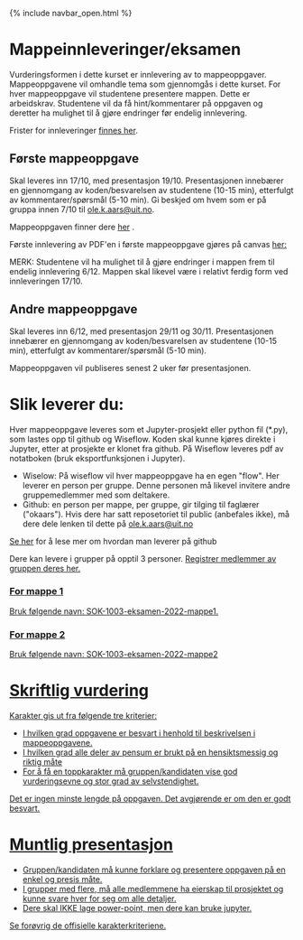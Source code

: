 {% include navbar_open.html %}

# Mappeinnleveringer/eksamen
Vurderingsformen i dette kurset er innlevering av to mappeoppgaver. Mappeoppgavene vil omhandle tema som gjennomgås i dette kurset. For hver mappeoppgave vil studentene presentere mappen. Dette er arbeidskrav. Studentene vil da få hint/kommentarer på oppgaven og deretter ha mulighet til å gjøre endringer før endelig innlevering. 

Frister for innleveringer [finnes her](https://uit-sok-1003-h22.github.io/frister.html).

## Første mappeoppgave 
Skal leveres inn 17/10, med presentasjon 19/10. Presentasjonen innebærer en gjennomgang av koden/besvarelsen av studentene (10-15 min), etterfulgt av kommentarer/spørsmål (5-10 min). Gi beskjed om hvem som er på gruppa innen 7/10 til ole.k.aars@uit.no.   

Mappeoppgaven finner dere [her](https://github.com/uit-sok-1003-h22/mappe) .

Første innlevering av PDF'en i første mappeoppgave gjøres på canvas [her:](https://uit.instructure.com/courses/26947/assignments)

MERK: Studentene vil ha mulighet til å gjøre endringer i mappen frem til endelig innlevering 6/12. Mappen skal likevel være i relativt ferdig form ved innleveringen 17/10. 

## Andre mappeoppgave 
Skal leveres inn 6/12, med presentasjon 29/11 og 30/11. Presentasjonen innebærer en gjennomgang av koden/besvarelsen av studentene (10-15 min), etterfulgt av kommentarer/spørsmål (5-10 min).   

Mappeoppgaven vil publiseres senest 2 uker før presentasjonen.


# Slik leverer du:
Hver mappeoppgave leveres som et Jupyter-prosjekt eller python fil (\*.py), som lastes opp til github og Wiseflow. Koden skal kunne kjøres direkte i Jupyter, etter at prosjekte er klonet fra github. På Wiseflow leveres pdf av notatboken (bruk eksportfunksjonen i Jupyter). 

- Wiselow: På wiseflow vil hver mappeoppgave ha en egen "flow". Her leverer en person per gruppe. Denne personen må likevel invitere andre gruppemedlemmer med som deltakere. 
- Github: en person per mappe, per gruppe, gir tilging til faglærer ("okaars"). Hvis dere har satt reposetoriet til public (anbefales ikke), må dere dele lenken til dette på ole.k.aars@uit.no

[Se her](https://github.com/uit-sok-1003-h22/uit-sok-1003-h22.github.io/blob/main/github.md) for å lese mer om hvordan man leverer på github

Dere kan levere i grupper på opptil 3 personer. <a href= 'https://docs.google.com/forms/d/e/1FAIpQLSeljUukzUU5d-VbxyM4C0x4WUplhUKBCU5wIpPZl_bP5kN71A/viewform?usp=sf_link'> Registrer medlemmer av gruppen deres her.

### For mappe 1
Bruk følgende navn: SOK-1003-eksamen-2022-mappe1. 

### For mappe 2
Bruk følgende navn: SOK-1003-eksamen-2022-mappe2

# Skriftlig vurdering
Karakter gis ut fra følgende tre kriterier: 
* I hvilken grad oppgavene er besvart i henhold til beskrivelsen i mappeoppgavene. 
* I hvilken grad alle deler av pensum er brukt på en hensiktsmessig og riktig måte 
* For å få en toppkarakter må gruppen/kandidaten vise god vurderingsevne og stor grad av selvstendighet. 

Det er ingen minste lengde på oppgaven. Det avgjørende er om den er godt besvart. 

# Muntlig presentasjon
* Gruppen/kandidaten må kunne forklare og presentere oppgaven på en enkel og presis måte. 
* I grupper med flere, må alle medlemmene ha eierskap til prosjektet og kunne svare hver for seg om alle detaljer. 
* Dere skal IKKE lage power-point, men dere kan bruke jupyter. 


[Se forøvrig de offisielle karakterkriteriene.](https://www.uhr.no/_f/p1/i47fd1bbe-ab38-4e5f-bdf2-58bcf015a5ef/vurderingskriterier_bacheloroppgaven_060814_korrigert.pdf) 
